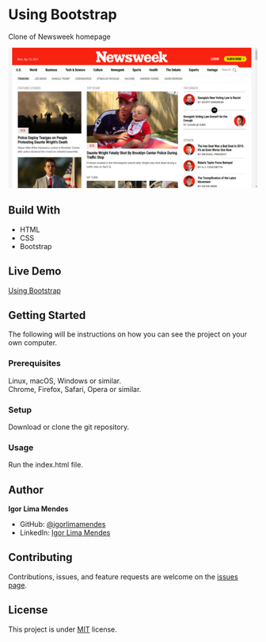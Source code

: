 # Using Bootstrap

Clone of Newsweek homepage

![Screenshot](assets/images/using-bootstrap.png)

## Build With

- HTML
- CSS
- Bootstrap

## Live Demo

[Using Bootstrap](https://igorlimamendes.github.io/using-bootstrap/)

## Getting Started

The following will be instructions on how you can see the project on your own computer.

### Prerequisites
Linux, macOS, Windows or similar.\
Chrome, Firefox, Safari, Opera or similar.

### Setup
Download or clone the git repository.

### Usage
Run the index.html file.

## Author

**Igor Lima Mendes**

- GitHub: [@igorlimamendes](https://github.com/igorlimamendes)
- LinkedIn: [Igor Lima Mendes](https://linkedin.com/in/igorlimamendes)

## Contributing

Contributions, issues, and feature requests are welcome on the [issues page](https://github.com/igorlimamendes/using-bootstrap/issues).

## License

This project is under [MIT](https://opensource.org/licenses/MIT) license.
